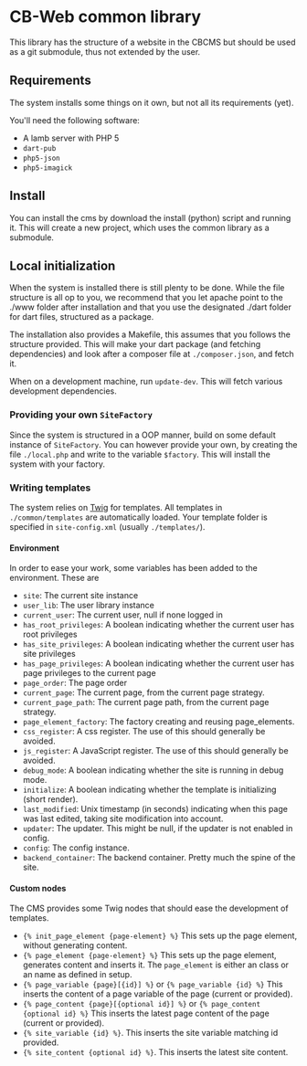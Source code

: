 # CB-Web common library
This library has the structure of a website in the CBCMS but should be used as a git submodule, thus not extended by the user.

## Requirements
The system installs some things on it own, but not all its requirements (yet).

You'll need the following software:

 * A lamb server with PHP 5
 * `dart-pub`
 * `php5-json`
 * `php5-imagick`

## Install
You can install the cms by download the install (python) script and running it. This will create a new project, which
uses the common library as a submodule.

## Local initialization
When the system is installed there is still plenty to be done. While the file structure is all op to you, we
recommend that you let apache point to the ./www folder after installation and that you use the designated ./dart folder
 for dart files, structured as a package.

The installation also provides a Makefile, this assumes that you follows the structure provided. This will make your
dart package (and fetching dependencies) and look after a composer file at `./composer.json`, and fetch it.

When on a development machine, run `update-dev`. This will fetch various development dependencies.

### Providing your own `SiteFactory`
Since the system is structured in a OOP manner, build on some default instance of `SiteFactory`. You can however provide
your own, by creating the file `./local.php` and write to the variable `$factory`. This will install the system with your
factory.


### Writing templates
The system relies on [Twig](http://twig.sensiolabs.org/) for templates. All templates in `./common/templates` are
automatically loaded. Your template folder is specified in `site-config.xml` (usually `./templates/`).

#### Environment
In order to ease your work, some variables has been added to the environment. These are

 * `site`: The current site instance
 * `user_lib`: The user library instance
 * `current_user`: The current user, null if none logged in
 * `has_root_privileges`: A boolean indicating whether the current user has root privileges
 * `has_site_privileges`: A boolean indicating whether the current user has site privileges
 * `has_page_privileges`: A boolean indicating whether the current user has page privileges to the current page
 * `page_order`: The page order
 * `current_page`: The current page, from the current page strategy.
 * `current_page_path`: The current page path, from the current page strategy.
 * `page_element_factory`: The factory creating and reusing page_elements.
 * `css_register`: A css register. The use of this should generally be avoided.
 * `js_register`: A JavaScript register. The use of this should generally be avoided.
 * `debug_mode`: A boolean indicating whether the site is running in debug mode.
 * `initialize`: A boolean indicating whether the template is initializing (short render).
 * `last_modified`: Unix timestamp (in seconds) indicating when this page was last edited, taking site modification into account.
 * `updater`: The updater. This might be null, if the updater is not enabled in config.
 * `config`: The config instance.
 * `backend_container`: The backend container. Pretty much the spine of the site.

#### Custom nodes

The CMS provides some Twig nodes that should ease the development of templates.

 * `{% init_page_element {page-element} %}` This sets up the page element, without generating content.
 * `{% page_element {page-element} %}` This sets up the page element, generates content and inserts it. The `page_element` is either an class or an name as defined in setup.
 * `{% page_variable {page}[{id}] %}` or `{% page_variable {id} %}` This inserts the content of a page variable of the page (current or provided).
 * `{% page_content {page}[{optional id}] %}` or `{% page_content {optional id} %}` This inserts the latest page content of the page (current or provided).
 * `{% site_variable {id} %}`. This inserts the site variable matching id provided.
 * `{% site_content {optional id} %}`. This inserts the latest site content.
